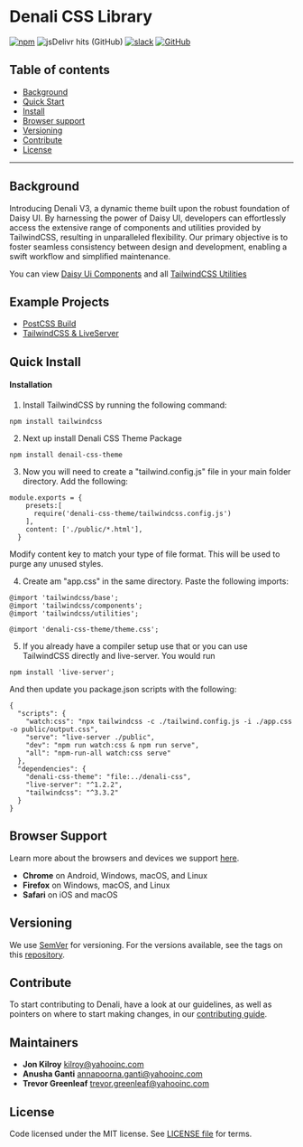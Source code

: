 # Denali CSS Library

[![npm](https://img.shields.io/npm/v/denali-css?color=red)](https://www.npmjs.com/package/denali-css-theme)
![jsDelivr hits (GitHub)](https://img.shields.io/jsdelivr/gh/hm/denali-design/denali-css)
[![slack](https://img.shields.io/badge/slack-Denali-3570f4.svg)](https://denali-design.slack.com/app_redirect?channel=general)
[![GitHub](https://img.shields.io/github/license/denali-design/denali-css)](https://github.com/denali-design/denali-css/blob/master/LICENSE.md)

## Table of contents
 
- [Background](#background)
- [Quick Start](#quick-start)
- [Install](#install)
- [Browser support](#browser-support)
- [Versioning](#versioning)
- [Contribute](#contribute)
- [License](#license)

---

## Background

Introducing Denali V3, a dynamic theme built upon the robust foundation of Daisy UI. By harnessing the power of Daisy UI, developers can effortlessly access the extensive range of components and utilities provided by TailwindCSS, resulting in unparalleled flexibility. Our primary objective is to foster seamless consistency between design and development, enabling a swift workflow and simplified maintenance. 

You can view [Daisy Ui Components](https://daisyui.com/components/) and all [TailwindCSS Utilities]( https://tailwindcss.com/)

## Example Projects
- [PostCSS Build](https://github.com/denali-design/denali-example-project)
- [TailwindCSS & LiveServer](https://github.com/denali-design/denali-example-project)


## Quick Install

#### Installation
1. Install TailwindCSS by running the following command:
```
npm install tailwindcss
```

2. Next up install Denali CSS Theme Package
```
npm install denail-css-theme
```

3. Now you will need to create a "tailwind.config.js" file in your main folder directory. Add the following:

```
module.exports = {
    presets:[
      require('denali-css-theme/tailwindcss.config.js')
    ],
    content: ['./public/*.html'],
  }
```
Modify content key to match your type of file format. This will be used to purge any unused styles.

4. Create am "app.css" in the same directory. Paste the following imports: 
```
@import 'tailwindcss/base';
@import 'tailwindcss/components';
@import 'tailwindcss/utilities';

@import 'denali-css-theme/theme.css';
```

5. If you already have a compiler setup use that or you can use TailwindCSS directly and live-server. You would run 

```
npm install 'live-server';
```

And then update you package.json scripts with the following:



```
{
  "scripts": {
    "watch:css": "npx tailwindcss -c ./tailwind.config.js -i ./app.css -o public/output.css",
    "serve": "live-server ./public",
    "dev": "npm run watch:css & npm run serve",
    "all": "npm-run-all watch:css serve"
  },
  "dependencies": {
    "denali-css-theme": "file:../denali-css",
    "live-server": "^1.2.2",
    "tailwindcss": "^3.3.2"
  }
}

```




## Browser Support
Learn more about the browsers and devices we support [here](https://denali.design/browsers).
- **Chrome** on Android, Windows, macOS, and Linux
- **Firefox** on Windows, macOS, and Linux
- **Safari** on iOS and macOS


## Versioning

We use [SemVer](http://semver.org/) for versioning. For the versions available, see the tags on this [repository](https://github.com/denali-design/denali-css/tags).


## Contribute

To start contributing to Denali, have a look at our guidelines, as well as pointers on where to start making changes, in our [contributing guide](https://github.com/denali-design/denali-css/blob/master/CONTRIBUTE.md).


## Maintainers

- **Jon Kilroy** kilroy@yahooinc.com
- **Anusha Ganti** annapoorna.ganti@yahooinc.com
- **Trevor Greenleaf** trevor.greenleaf@yahooinc.com


## License

Code licensed under the MIT license. See [LICENSE file](https://github.com/denali-design/denali-css/blob/master/LICENSE.md) for terms.

